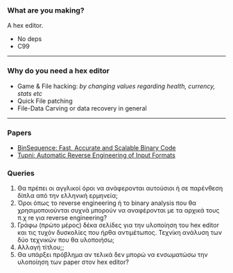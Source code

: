 ### What are you making?
A hex editor.

* No deps  
* C99

---

### Why do you need a hex editor
* Game & File hacking: *by changing values regarding health, currency, stats etc*
* Quick File patching
* File-Data Carving or data recovery in general

---

### Papers
* [BinSequence: Fast, Accurate and Scalable Binary Code]("https://users.encs.concordia.ca/~youssef/Publications/Papers/AsiaCCS2017.pdf")
* [Tupni: Automatic Reverse Engineering of Input Formats](https://www.microsoft.com/en-us/research/wp-content/uploads/2016/02/tupni-ccs08.pdf)

### Queries
1. Θα πρέπει οι αγγλικοί όροι να ανάφερονται αυτούσιοι ή σε παρένθεση δίπλα από την ελληνική ερμηνεία;
2. Όροι όπως το reverse engineering ή το binary analysis που θα χρησιμοποιούνται συχνά μπορούν να αναφέρονται με τα αρχικά τους π.χ re για reverse engineering?
3. Γράφω (πρώτο μέρος) δέκα σελίδες για την υλοποίηση του hex editor και τις τυχόν δυσκολίες που ήρθα αντιμέτωπος. Τεχνίκη ανάλυση των δύο τεχνικών που θα υλοποιήσω; 
4. Αλλαγή τίτλου;; 
5. Θα υπάρξει πρόβλημα αν τελικά δεν μπορώ να ενσωματώσω την υλοποίηση των paper στον hex editor?
